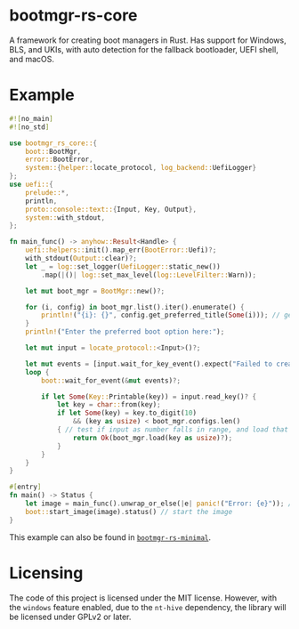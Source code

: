 # bootmgr-rs-core

A framework for creating boot managers in Rust. Has support for Windows, BLS, and UKIs, with auto detection for the fallback bootloader, UEFI shell, and macOS.

# Example
```rust
#![no_main]
#![no_std]

use bootmgr_rs_core::{
    boot::BootMgr,
    error::BootError,
    system::{helper::locate_protocol, log_backend::UefiLogger}
};
use uefi::{
    prelude::*,
    println,
    proto::console::text::{Input, Key, Output},
    system::with_stdout,
};

fn main_func() -> anyhow::Result<Handle> {
    uefi::helpers::init().map_err(BootError::Uefi)?;
    with_stdout(Output::clear)?; 
    let _ = log::set_logger(UefiLogger::static_new())
        .map(|()| log::set_max_level(log::LevelFilter::Warn));

    let mut boot_mgr = BootMgr::new()?;

    for (i, config) in boot_mgr.list().iter().enumerate() {
        println!("{i}: {}", config.get_preferred_title(Some(i))); // get all boot entries in system
    }
    println!("Enter the preferred boot option here:");

    let mut input = locate_protocol::<Input>()?;

    let mut events = [input.wait_for_key_event().expect("Failed to create key event")];
    loop {
        boot::wait_for_event(&mut events)?;

        if let Some(Key::Printable(key)) = input.read_key()? {
            let key = char::from(key);
            if let Some(key) = key.to_digit(10)
                && (key as usize) < boot_mgr.configs.len()
            { // test if input as number falls in range, and load that entry to get an image Handle
                return Ok(boot_mgr.load(key as usize)?);
            }
        }
    }
}

#[entry]
fn main() -> Status {
    let image = main_func().unwrap_or_else(|e| panic!("Error: {e}")); // get an image Handle or panic on error
    boot::start_image(image).status() // start the image
}
```

This example can also be found in [`bootmgr-rs-minimal`](https://github.com/some100/bootmgr-rs/tree/main/bootmgr-rs-minimal).

# Licensing

The code of this project is licensed under the MIT license. However, with the `windows` feature enabled, due to the `nt-hive` dependency, the library will be licensed under GPLv2 or later.